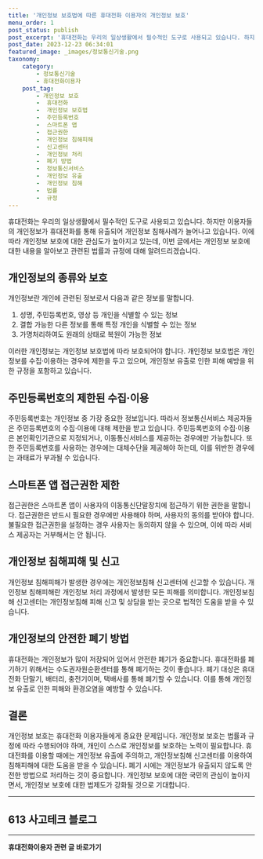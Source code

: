 ```yaml
---
title: '개인정보 보호법에 따른 휴대전화 이용자의 개인정보 보호'
menu_order: 1
post_status: publish
post_excerpt: '휴대전화는 우리의 일상생활에서 필수적인 도구로 사용되고 있습니다. 하지만 이용자들의 개인정보가 휴대전화를 통해 유출되어 개인정보 침해사례가 늘어나고 있습니다. 이에 따라 개인정보 보호에 대한 관심도가 높아지고 있는데, 이번 글에서는 개인정보 보호에 대한 내용을 알아보고 관련된 법률과 규정에 대해 알려드리겠습니다.'
post_date: 2023-12-23 06:34:01
featured_image: _images/정보통신기술.png
taxonomy:
    category:
        - 정보통신기술
        - 휴대전화이용자
    post_tag:
        - 개인정보 보호
        -  휴대전화
        -  개인정보 보호법
        -  주민등록번호
        -  스마트폰 앱
        -  접근권한
        -  개인정보 침해피해
        -  신고센터
        -  개인정보 처리
        -  폐기 방법
        -  정보통신서비스
        -  개인정보 유출
        -  개인정보 침해
        -  법률
        -  규정
---
```



휴대전화는 우리의 일상생활에서 필수적인 도구로 사용되고 있습니다. 하지만 이용자들의 개인정보가 휴대전화를 통해 유출되어 개인정보 침해사례가 늘어나고 있습니다. 이에 따라 개인정보 보호에 대한 관심도가 높아지고 있는데, 이번 글에서는 개인정보 보호에 대한 내용을 알아보고 관련된 법률과 규정에 대해 알려드리겠습니다.

## 개인정보의 종류와 보호

개인정보란 개인에 관련된 정보로서 다음과 같은 정보를 말합니다.
1. 성명, 주민등록번호, 영상 등 개인을 식별할 수 있는 정보
2. 결합 가능한 다른 정보를 통해 특정 개인을 식별할 수 있는 정보
3. 가명처리하여도 원래의 상태로 복원이 가능한 정보

이러한 개인정보는 개인정보 보호법에 따라 보호되어야 합니다. 개인정보 보호법은 개인정보를 수집·이용하는 경우에 제한을 두고 있으며, 개인정보 유출로 인한 피해 예방을 위한 규정을 포함하고 있습니다.

## 주민등록번호의 제한된 수집·이용

주민등록번호는 개인정보 중 가장 중요한 정보입니다. 따라서 정보통신서비스 제공자들은 주민등록번호의 수집·이용에 대해 제한을 받고 있습니다. 주민등록번호의 수집·이용은 본인확인기관으로 지정되거나, 이동통신서비스를 제공하는 경우에만 가능합니다. 또한 주민등록번호를 사용하는 경우에는 대체수단을 제공해야 하는데, 이를 위반한 경우에는 과태료가 부과될 수 있습니다.

## 스마트폰 앱 접근권한 제한

접근권한은 스마트폰 앱이 사용자의 이동통신단말장치에 접근하기 위한 권한을 말합니다. 접근권한은 반드시 필요한 경우에만 사용해야 하며, 사용자의 동의를 받아야 합니다. 불필요한 접근권한을 설정하는 경우 사용자는 동의하지 않을 수 있으며, 이에 따라 서비스 제공자는 거부해서는 안 됩니다.

## 개인정보 침해피해 및 신고

개인정보 침해피해가 발생한 경우에는 개인정보침해 신고센터에 신고할 수 있습니다. 개인정보 침해피해란 개인정보 처리 과정에서 발생한 모든 피해를 의미합니다. 개인정보침해 신고센터는 개인정보침해 피해 신고 및 상담을 받는 곳으로 법적인 도움을 받을 수 있습니다.

## 개인정보의 안전한 폐기 방법

휴대전화는 개인정보가 많이 저장되어 있어서 안전한 폐기가 중요합니다. 휴대전화를 폐기하기 위해서는 수도권자원순환센터를 통해 폐기하는 것이 좋습니다. 폐기 대상은 휴대전화 단말기, 배터리, 충전기이며, 택배사를 통해 폐기할 수 있습니다. 이를 통해 개인정보 유출로 인한 피해와 환경오염을 예방할 수 있습니다.

## 결론

개인정보 보호는 휴대전화 이용자들에게 중요한 문제입니다. 개인정보 보호는 법률과 규정에 따라 수행되어야 하며, 개인이 스스로 개인정보를 보호하는 노력이 필요합니다. 휴대전화를 이용할 때에는 개인정보 유출에 주의하고, 개인정보침해 신고센터를 이용하여 침해피해에 대한 도움을 받을 수 있습니다. 폐기 시에는 개인정보가 유출되지 않도록 안전한 방법으로 처리하는 것이 중요합니다. 개인정보 보호에 대한 국민의 관심이 높아지면서, 개인정보 보호에 대한 법제도가 강화될 것으로 기대합니다.

---

## 613 사고테크 블로그

<!-- wp:separator -->
<hr class="wp-block-separator has-alpha-channel-opacity"/>
<!-- /wp:separator -->

<!-- wp:group {"backgroundColor":"base","layout":{"type":"constrained"}} -->
<div class="wp-block-group has-base-background-color has-background"><!-- wp:paragraph {"align":"center","fontSize":"medium"} -->
<p class="has-text-align-center has-large-font-size"><strong>휴대전화이용자 관련 글 바로가기</strong></p>
<!-- /wp:paragraph -->


<!-- wp:latest-posts
{"categories":[{"id":35093,"count":19,"description":"","link":"https://uknowlaw.com/category/%ed%9c%b4%eb%8c%80%ec%a0%84%ed%99%94%ec%9d%b4%ec%9a%a9%ec%9e%90/","name":"휴대전화이용자","slug":"휴대전화이용자","taxonomy":"category","parent":0,"meta":[],"_links":{"self":[{"href":"https://uknowlaw.com/wp-json/wp/v2/categories/35093"}],"collection":[{"href":"https://uknowlaw.com/wp-json/wp/v2/categories"}],"about":[{"href":"https://uknowlaw.com/wp-json/wp/v2/taxonomies/category"}],"wp:post_type":[{"href":"https://uknowlaw.com/wp-json/wp/v2/posts?categories=35093"}],"curies":[{"name":"wp","href":"https://api.w.org/{rel}","templated":true}]}}],"postsToShow":100,"excerptLength":28,"postLayout":"grid","columns":2,"featuredImageAlign":"left","featuredImageSizeSlug":"large","fontSize":"small"} /--></div>
<!-- /wp:group -->